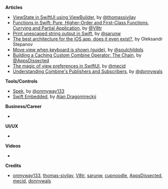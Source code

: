 
**Articles**

* [ViewState in SwiftUI using ViewBuilder](https://www.morningswiftui.com/blog/viewstate-in-swiftui-using-viewbuilder), by [@thomassivilay](https://twitter.com/thomassivilay)
* [Functions in Swift: Pure, Higher-Order and First-Class Functions, Currying and Partial Application](https://www.vadimbulavin.com/pure-functions-higher-order-functions-and-first-class-functions-in-swift/), by [@V8tr](https://twitter.com/V8tr)
* [Print unescaped string output in Swift](https://sarunw.com/tips/print-unescaped-string/), by [@sarunw](https://twitter.com/sarunw)
* [The best architecture for the iOS app, does it even exist?](https://medium.com/flawless-app-stories/the-best-architecture-for-ios-app-does-it-even-exist-3af357ac62e7), by Oleksandr Stepanov
* [Move view when keyboard is shown (guide)](https://fluffy.es/move-view-when-keyboard-is-shown/), by [@soulchildpls](http://twitter.com/soulchildpls)
* [Building a Caching Custom Combine Operator: The Chain](https://www.appsdissected.com/caching-custom-combine-operator-1-chain/), by [@AppsDissected](https://twitter.com/AppsDissected)
* [The magic of view preferences in SwiftUI](https://swiftwithmajid.com/2020/01/15/the-magic-of-view-preferences-in-swiftui/), by [@mecid](https://twitter.com/mecid)
* [Understanding Combine's Publishers and Subscribers](https://www.donnywals.com/understanding-combines-publishers-and-subscribers/), by [@donnywals](https://twitter.com/donnywals)

**Tools/Controls**

* [Spek](https://github.com/onmyway133/Spek), by [@onmyway133](https://twitter.com/onmyway133)
* [Swift Embedded](https://github.com/swift-embedded/swift-embedded), by [Alan Dragomirecký](https://github.com/dragomirecky)

**Business/Career**

* 
**UI/UX**

* 

**Videos**

* 

**Credits**

* [onmyway133](https://github.com/onmyway133), [thomas-sivilay](https://github.com/thomas-sivilay), [V8tr](https://github.com/V8tr), [sarunw](https://github.com/sarunw), [cupnoodle](https://github.com/cupnoodle), [AppsDissected](https://github.com/AppsDissected), [mecid](https://github.com/mecid), [donnywals](https://github.com/donnywals)

